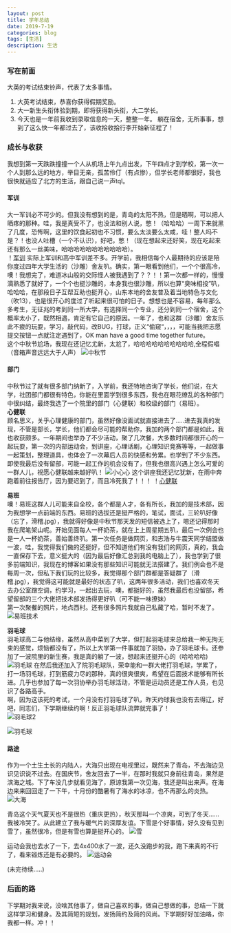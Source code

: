 ```yaml
---
layout: post
title: 学年总结
date: 2019-7-19
categories: blog
tags: [生活]
description: 生活
---
```

### 写在前面
  大英的考试结束铃声，代表了太多事情。<br/>
  1. 大英考试结束，恭喜你获得假期奖励。
  2. 大一新生头衔体验到期，即将获得新头衔，大二学长。
  3. 今天也是一年前我收到录取信息的一天，整整一年。
  躺在宿舍，无所事事，想到了这么快一年都过去了，该收拾收拾行李开始新征程了！<br/>

### 成长与收获
  我想到第一天跌跌撞撞一个人从机场上午九点出发，下午四点才到学校，第一次一个人到那么远的地方，举目无亲，孤苦伶仃（有点惨），但学长老师都很好，我也很快就适应了北方的生活，跟自己说一声tql。
#### 军训
  大一军训必不可少的。但我没有想到的是，青岛的太阳不热，但是晒啊，可以把人晒疼的那种。哇，我是真受不了，也没法和别人说，憋！（哈哈哈）一周下来就黑了几度，恐怖啊，这里的饮食起初也不习惯，要么太淡要么太咸，哇！整人吗不是？！也没人吐槽（一个不认识），好吧，憋！（现在想起来还好笑，现在吃起来还有那么一丝美味，哈哈哈哈哈哈哈哈哈哈哈）。<br/>
  ！[军训](/img/军训.jpg)
  实际上军训和高中军训差不多。开学前，我相信每个人最期待的应该是陪你度过四年大学生活的（沙雕）舍友叭。确实，第一眼看到他们，一个个很高冷，噢！我想完了，难道冰山般的交际怪人被我遇到了？？！！第一次都一样的，慢慢滴熟悉了就好了，一个个也挺沙雕的，本身我也很沙雕，所以也算“臭味相投”叭，哈哈哈，在那段日子互帮互助也挺开心，山东本地的舍友普及着当地特色与文化（吹13），也是很开心的度过了听起来很可怕的日子。想想也是不容易，每年那么多考生，无征兆的考到同一所大学，有选择同一个专业，还分到同一个宿舍，这个概率太小了，既然相遇，肯定有它自己的原因。一年了，也和这群（沙雕）舍友乐此不疲的玩耍，学习，敲代码，改BUG，打球，正义“偷窥“，，，，可能当我把志愿提交按钮一点就注定遇到了，OK man have a good time together future。<br/>
  这个中秋节尬场，我现在还记忆尤新，太尬了，哈哈哈哈哈哈哈哈哈哈,全程假唱（音箱声音远远大于人声）
  ![中秋节](/img/中秋节.jpg)



#### 部门
中秋节过了就有很多部门纳新了，入学前，我还特地咨询了学长，他们说，在大学，社团部门都很有特色，你能在里面学到很多东西，我也在眼花缭乱的各种部门中很纠结，最终我选了一个院里的部门（心健联）和校级的部门（易班）。<br/>
**心健联**<br/>
顾名思义，关乎心理健康的部门，虽然好像没面试就直接进去了.....进去我真的发现，不管是部长，学长，他们都会尽可能的帮助你，我加的两个部门都是如此，我也收获颇多。一年期间也举办了不少活动，聚了几次餐，大多数时间都很开心的一起玩耍，第一次的内部运动会，到讲座，心理话剧，心理知识竞赛等等，一起做事一起策划，整理道具，也体会了一次幕后人员的快感和劳累。也学到了不少东西。即使我最后没有留部，可能一起工作的机会没有了，但我也很高兴遇上怎么可爱的一群人儿，祝愿心健联越来越好叭！
![小心心](/img/小心心.jpg)
这个讲座我还记忆犹新，在雨中奔跑着前往报告厅，因为要迟到了，而且冷死我了！！！
！[心健联](/img/心健联.jpg)
  


**易班**<br/>
噢！易班这群人儿可能来自全校，各个都是人才，各有所长，我加的是技术部，因为我想学一点前端的东西。易班的选拔还是挺严格的，笔试，面试，三轮叭好像（忘了，滑稽.jpg），我就得好像是中秋节那天发的短信被选上了，嗯还记得那时我在爬笔架山呢。开始见面每人一杯奶茶，就在上上周星期五叭，最后一次例会也是一人一杯奶茶，善始善终叭。第一次任务是做网页，和志浩与牛震天同学结盟做一波，哇，我觉得我们做的还挺好，但不知道他们有没有我们的网页，真的，我会一直保存下去，意义挺大的（因为最后好像汇总到我的电脑上了），我也学到了很多前端知识，我现在的博客如果没有那些知识可能就无法搭建了。我们例会也不是每周一次，但私下我们玩的比较多，我觉得那个部门群都是答疑群了（滑稽.jpg），我觉得这可能就是最好的状态了叭，这两年很多活动，我们也喜欢冬天去办公室蹭空调，约学习，一起出去玩，噢，都挺好的，虽然我最后也没留部，希望留部的三个大佬把技术部发扬得更好叭（可不能一味撩妹）<br/>
第一次聚餐的照片，地点西村。还有很多照片我就自己私藏了哈，暂时不发了。<br/>
![易班技术](/img/易班技术.jpg)


**羽毛球**<br/>
羽毛球高二与他结缘，虽然从高中菜到了大学，但打起羽毛球来总给我一种无拘无束的感觉，烦恼都没有了，所以上大学第一件事就加了羽协，办了羽毛球卡。还参加了一波院里的新生赛，我是真的躺了一波，想起来还挺开心的（哈哈哈哈)<br/>
![羽毛球](/img/羽毛球.jpg)
在然后我还加入了院羽毛球队，荣幸能和一群大佬打羽毛球，学累了，打一场羽毛球，打到筋疲力尽的那种，真的很爽很爽，希望在后面技术能够有所长进。几乎也参加了每一次羽协举办羽毛球活动，不管是运动员还是工作人员，也见识了各路高手。<br/>
啊，因为这该死的考试，一个月没有打羽毛球了叭，昨天约球我也没有去得辽，好吧，同志们，下学期继续约啊！反正羽毛球队流弊就完事了！<br/>
![羽毛球2](/img/羽毛球2.jpg)



![羽毛球](/img/球队.jpg)



#### 路途
作为一个土生土长的内陆人，大海只出现在电视里过，既然来了青岛，不去海边见识见识说不过去。在国庆节，舍友回去了一半，在那时我就只身前往青岛，果然是滨海之城。下了车没几步就看见海了，原谅我第一次见海，我还是叫出来声。在海边来来回回走了一下午，十月份的酷暑有了海水的冰凉，也不再那么的炎热。
![大海](/img/大海.jpg)


青岛这个天气夏天也不是很热（重庆更热），秋天那叫一个凉爽，可到了冬天......我被冷哭了。从此建立了我与暖气片的深厚友谊。下雪是个好事情，好久没有见到雪了，虽然很冷，但是有雪也算是挺开心的。
![雪](/img/雪.jpg)


运动会我也去水了一下，去4x400水了一波，还久没跑步的我，跑下来真的不行了，看来锻炼还是有必要的。
![运动会](/img/运动会.jpg)

(未完待续.....)

### 后面的路
  下学期对我来说，没啥其他事了，做自己喜欢的事，做自己想做的事，总结一下就这样学习和健身。及其简短的规划，发扬简约及简的风尚。下学期好好加油咯，你我都一样。冲！！

















